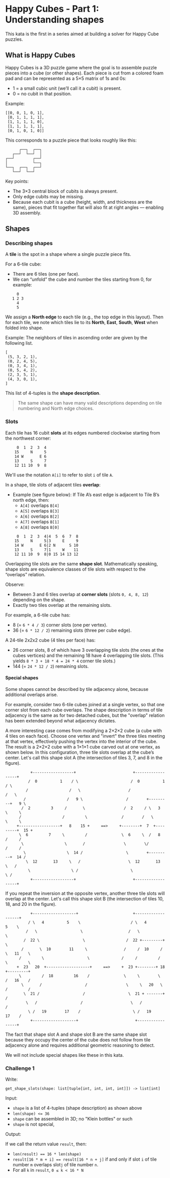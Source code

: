 # Happy Cubes - Part 1: Understanding shapes

This kata is the first in a series aimed at building a solver for Happy Cube puzzles.

## What is Happy Cubes

Happy Cubes is a 3D puzzle game where the goal is to assemble puzzle pieces into a cube (or other shapes).
Each piece is cut from a colored foam pad and can be represented as a 5×5 matrix of 1s and 0s:

- 1 = a small cubic unit (we’ll call it a cubit) is present.
- 0 = no cubit in that position.

Example:

```
[[0, 0, 1, 0, 1],
 [0, 1, 1, 1, 1],
 [1, 1, 1, 1, 0],
 [1, 1, 1, 1, 1],
 [0, 1, 0, 1, 0]]
```

This corresponds to a puzzle piece that looks roughly like this:

```
      ┌──┐  ┌──┐
   ┌──┘  └──┘  │
┌──┘        ┌──┘
│           └──┐
└──┐  ┌──┐  ┌──┘
   └──┘  └──┘
```

Key points:

- The 3×3 central block of cubits is always present.
- Only edge cubits may be missing.
- Because each cubit is a cube (height, width, and thickness are the same), pieces that fit together flat will also fit
  at right angles — enabling 3D assembly.

## Shapes

### Describing shapes

A **tile** is the spot in a shape where a single puzzle piece fits.

For a 6-tile cube:

- There are 6 tiles (one per face).
- We can “unfold” the cube and number the tiles starting from 0, for example:

```
     0
   1 2 3
     4
     5
```

We assign a **North edge** to each tile (e.g., the top edge in this layout). Then for each tile, we note which tiles lie
to its **North**, **East**, **South**, **West** when folded into shape.

Example: The neighbors of tiles in ascending order are given by the following list.

```
[
 (5, 3, 2, 1),
 (0, 2, 4, 5),
 (0, 3, 4, 1),
 (0, 5, 4, 2),
 (2, 3, 5, 1),
 (4, 3, 0, 1),
]
```

This list of 4-tuples is the **shape description**.

> The same shape can have many valid descriptions depending on tile numbering and North edge choices.

### Slots

Each tile has 16 cubit **slots** at its edges numbered clockwise starting from the northwest corner:

```
     0  1  2  3  4
    15     N     5
    14 W       E 6
    13     S     7
    12 11 10  9  8
```

We'll use the notation `A[i]` to refer to slot `i` of tile `A`.

In a shape, tile slots of adjacent tiles **overlap**:

- Example (see figure below): If Tile A’s east edge is adjacent to Tile B’s north edge, then:
    - `A[4]` overlaps `B[4]`
    - `A[5]` overlaps `B[3]`
    - `A[6]` overlaps `B[2]`
    - `A[7]` overlaps `B[1]`
    - `A[8]` overlaps `B[0]`

```
     0  1  2  3  4|4  5  6  7  8
    15     N     5|3     E     9
    14 W       E 6|2 N      S 10
    13     S     7|1     W    11
    12 11 10  9  8|0 15 14 13 12
```

Overlapping tile slots are the same **shape slot**. Mathematically speaking, shape slots are equivalence classes of tile
slots with respect to the “overlaps” relation.

Observe:

- Between 3 and 6 tiles overlap at **corner slots** (slots `0, 4, 8, 12`) depending on the shape.
- Exactly two tiles overlap at the remaining slots.

For example, a 6-tile cube has:

- 8 (= `6 * 4 / 3`) corner slots (one per vertex).
- 36 (= `6 * 12 / 2`) remaining slots (three per cube edge).

A 24-tile 2x2x2 cube (4 tiles per face) has:

- 26 corner slots, 8 of which have 3 overlapping tile slots (the ones at the cubes vertices) and the remaining 18 have 4
  overlapping tile slots. (This yields `8 * 3 + 18 * 4 = 24 * 4` corner tile slots.)
- 144 (= `24 * 12 / 2`) remaining slots.

#### Special shapes

Some shapes cannot be described by tile adjacency alone, because additional overlaps arise.

For example, consider two 6-tile cubes joined at a single vertex, so that one corner slot from each cube overlaps. The
shape description in terms of tile adjacency is the same as for two detached cubes, but the "overlap" relation has been
extended beyond what adjacency dictates.

A more interesting case comes from modifying a 2×2×2 cube (a cube with 4 tiles on each face). Choose one vertex and
"invert" the three tiles meeting at that vertex, effectively pushing the vertex into the interior of the cube. The
result is a 2×2×2 cube with a 1×1×1 cube carved out at one vertex, as shown below. In this configuration, three tile
slots overlap at the cube’s center. Let's call this shape slot A (the intersection of tiles 3, 7, and 8 in the figure).

```
           +------------------+                         +------------------+
          /  0          1    / \                       /  0          1    / \
         /                  /   \                     /                  /   \
        /                  /   9 \                   /        +---------+   9 \
       /  2         3     /       \                 /  2     / \   3     \     \
      /                  /         \               /        /   \         \     \
     +------------------+   8    15 +     ==>     +--------+  7  +---------+  15 + 
      \  6         7     \         /               \  6     \  /   8      /     /
       \                  \       /                 \        \/          /     /
        \                  \  14 /                   \        +---------+  14 / 
         \  12       13     \   /                     \  12       13     \   /
          \                  \ /                       \                  \ /
           +------------------+                         +------------------+

```

If you repeat the inversion at the opposite vertex, another three tile slots will overlap at the center. Let's call this
shape slot B (the intersection of tiles 10, 18, and 20 in the figure).

```
           +-------------------+                        +-------------------+
          / \   4          5    \                      / \   4          5    \
         /   \                   \                    /   \                   \ 
        /  22 \                   \                  /  22 +---------+         \ 
       /       \  10        11     \                /     /  10     / \   11    \ 
      /         \                   \              /     /         /   \         \
     +  23   20  +-------------------+     ==>     +  23 +--------+ 18  +---------+ 
      \         /  18         16    /               \     \        \   /   16    / 
       \       /                   /                 \     \   20   \ /         / 
        \  21 /                   /                   \  21 + -------+         / 
         \   /                   /                     \   /                  /
          \ /   19        17    /                       \ /   19       17    / 
           +-------------------+                         +-----------------+

```

The fact that shape slot A and shape slot B are the same shape slot because they occupy the center of the cube does
not follow from tile adjacency alone and requires additional geometric reasoning to detect.

We will not include special shapes like these in this kata.

### Challenge 1

Write:

```
get_shape_slots(shape: list[tuple[int, int, int, int]]) -> list[int]
```

Input:

- `shape` is a list of 4-tuples (shape description) as shown above
- `len(shape) <= 36`
- `shape` can be assembled in 3D; no "Klein bottles" or such
- `shape` is not special,

Output:

If we call the return value `result`, then:

- `len(result) == 16 * len(shape)`
- `result[16 * m + i] == result[16 * n + j]` if and only if slot `i` of tile number `m` overlaps slot`j` of tile
  number `n`.
- For all `k` in `result`, `0 ≤ k < 16 * N`

